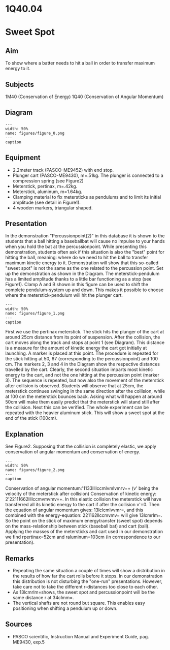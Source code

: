 # 1Q40.04 
  # Sweet Spot 
    
  
## Aim   
 To show where a batter needs to hit a ball in order to transfer maximum energy to it.    
  
## Subjects   
 1M40 (Conservation of Energy) 1Q40 (Conservation of Angular Momentum)   
  
## Diagram   
   
```{figure} figures/figure_0.png  
---  
width: 50%  
name: figures/figure_0.png  
---  
caption  
``` 
      
  
## Equipment   
 
 *  2.2meter track (PASCO-ME9452) with end stop. 
 *  Plunger cart (PASCO-ME9430), m=.51kg. The plunger is connected to a compression spring (see Figure2) 
 *  Meterstick, pertinax, m=.42kg. 
 *  Meterstick, aluminum, m=1.64kg. 
 *  Clamping material to fix metersticks as pendulums and to limit its initial amplitude (see detail in Figure1). 
 *  4 wooden markers, triangular shaped.
     
  
## Presentation   
 In the demonstration "Percussionpoint(2)" in this database it is shown to the students that a ball hitting a baseballbat will cause no impulse to your hands when you hold the bat at the percussionpoint. While presenting this demonstration, students often ask if this situation is also the "best" point for hitting the ball, meaning: where do we need to hit the ball to transfer maximum kinetic energy to it. Demonstration will show that this so-called "sweet spot" is not the same as the one related to the percussion point. Set up the demonstration as shown in the Diagram. The meterstick-pendulum has a limited amplitude thanks to a little bar functioning as a stop (see Figure1). Clamp A and B shown in this figure can be used to shift the complete pendulum-system up and down. This makes it possible to choose where the meterstick-pendulum will hit the plunger cart.     
```{figure} figures/figure_1.png  
---  
width: 50%  
name: figures/figure_1.png  
---  
caption  
``` 
 First we use the pertinax meterstick. The stick hits the plunger of the cart at around 25cm distance from its point of suspension. After the collision, the cart moves along the track and stops at point 1 (see Diagram). This distance is a measure for the amount of kinetic energy the cart got initially at launching. A marker is placed at this point. The procedure is repeated for the stick hitting at 50, 67 (corresponding to the percussionpoint) and 100 cm. The markers 2, 3 and 4 in the Diagram show the respective distances travelled by the cart. Clearly, the second situation imparts most kinetic energy to the cart, and not the one hitting at the percussion point (marker 3). The sequence is repeated, but now also the movement of the meterstick after collision is observed. Students will observe that at 25cm, the meterstick continues swinging in the same direction after the collision, while at 100 cm the meterstick bounces back. Asking what will happen at around 50cm will make them easily predict that the  meterstick will stand still after the collision. Next this can be verified.  The whole experiment can be repeated with the heavier aluminum stick. This will show a sweet spot at the end of the stick (100cm).   
  
## Explanation   
 See Figure2. Supposing that the collision is completely elastic, we apply conservation of angular momentum and conservation of energy.    
```{figure} figures/figure_2.png  
---  
width: 50%  
name: figures/figure_2.png  
---  
caption  
``` 
 Conservation of angular momentum:'1133llllccmlvmlvmrv=+ (v' being the velocity of the meterstick after collision) Conservation of kinetic energy: 2'22111662llllccmvmvmv=+. In this elastic collision the meterstick will have transferred all its kinetic energy to the cart if after the collision v'=0. Then the equation of angular momentum gives: 13lclcmlvvmr=, and this combined with the energy-equation: 221162llccmvmv= will give 13lcmrlm=. So the point on the stick of maximum energytransfer (sweet spot) depends on the mass-relationship between stick (baseball bat) and cart (ball). Applying the masses of the metersticks and cart used in our demonstration we find rpertinax=52cm and raluminum=103cm (in correspondence to our presentation).    
  
## Remarks   
 
 *  Repeating the same situation a couple of times will show a distribution in the results of how far the cart rolls before it stops. In our demonstration this distribution is not disturbing the "one-run" presentations. However, take care not to take the different r-distances too close to each other. 
 *  As 13lcmrlm=shows, the sweet spot and percussionpoint will be the same    distance r at 34clmm=. 
 *  The vertical shafts are not round but square. This enables easy positioning when shifting a pendulum up or down.
   
  
## Sources   
 
 *  PASCO scientific, Instruction Manual and Experiment Guide, pag. ME9430, exp.5
  